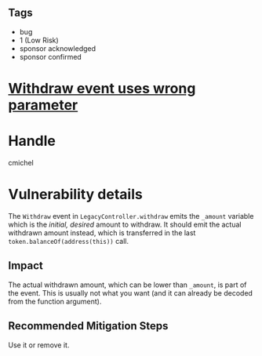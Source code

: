 ## Tags

- bug
- 1 (Low Risk)
- sponsor acknowledged
- sponsor confirmed

# [Withdraw event uses wrong parameter](https://github.com/code-423n4/2021-09-yaxis-findings/issues/122) 

# Handle

cmichel


# Vulnerability details

The `Withdraw` event in `LegacyController.withdraw` emits the `_amount` variable which is the _initial, desired_ amount to withdraw. It should emit the actual withdrawn amount instead, which is transferred in the last `token.balanceOf(address(this))` call.

## Impact
The actual withdrawn amount, which can be lower than `_amount`, is part of the event.
This is usually not what you want (and it can already be decoded from the function argument).

## Recommended Mitigation Steps
Use it or remove it.


